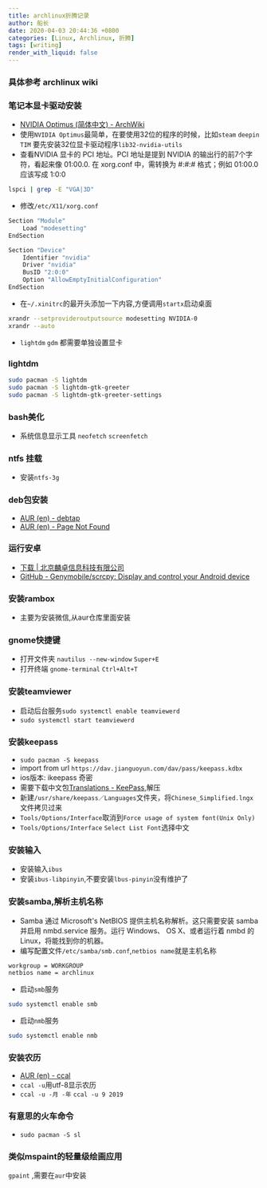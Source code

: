 ```yaml
---
title: archlinux折腾记录
author: 船长
date: 2020-04-03 20:44:36 +0800
categories: [Linux, Archlinux, 折腾]
tags: [writing]
render_with_liquid: false
---
```


### 具体参考 archlinux wiki

### 笔记本显卡驱动安装 
* [NVIDIA Optimus (简体中文) - ArchWiki](https://wiki.archlinux.org/index.php/NVIDIA_Optimus_(%E7%AE%80%E4%BD%93%E4%B8%AD%E6%96%87))
* 使用`NVIDIA Optimus`最简单，在要使用32位的程序的时候，比如`steam` `deepin TIM` 要先安装32位显卡驱动程序`lib32-nvidia-utils`
* 查看NVIDIA 显卡的 PCI 地址。PCI 地址是提到 NVIDIA 的输出行的前7个字符，看起来像 01:00.0. 在 xorg.conf 中，需转换为 #:#:# 格式；例如 01:00.0 应该写成 1:0:0
```bash
lspci | grep -E "VGA|3D"
```
* 修改`/etc/X11/xorg.conf`
```bash
Section "Module"
	Load "modesetting"
EndSection

Section "Device"
	Identifier "nvidia"
	Driver "nvidia"
	BusID "2:0:0"
	Option "AllowEmptyInitialConfiguration"
EndSection
```
* 在`~/.xinitrc`的最开头添加一下内容,方便调用`startx`启动桌面
```bash
xrandr --setprovideroutputsource modesetting NVIDIA-0
xrandr --auto
```
* `lightdm` `gdm` 都需要单独设置显卡

### lightdm
```bash
sudo pacman -S lightdm
sudo pacman -S lightdm-gtk-greeter
sudo pacman -S lightdm-gtk-greeter-settings
```

### bash美化
* 系统信息显示工具 `neofetch` `screenfetch`

### ntfs 挂载
* 安装`ntfs-3g`

### deb包安装
* [AUR (en) - debtap](https://aur.archlinux.org/packages/debtap/)
* [AUR (en) - Page Not Found](https://aur.archlinux.org/debtap.git)

### 运行安卓
* [下载 \| 北京麟卓信息科技有限公司](https://www.linzhuotech.com/index.php/home/index/down.html)
* [GitHub - Genymobile/scrcpy: Display and control your Android device](https://github.com/Genymobile/scrcpy)

### 安装rambox 
* 主要为安装微信,从aur仓库里面安装

### gnome快捷键
* 打开文件夹 `nautilus --new-window` `Super+E`
* 打开终端 `gnome-terminal` `Ctrl+Alt+T`

### 安装teamviewer
* 启动后台服务`sudo systemctl enable teamviewerd`
* `sudo systemctl start teamviewerd`

### 安装keepass
* `sudo pacman -S keepass`
* import from url `https://dav.jianguoyun.com/dav/pass/keepass.kdbx`
* ios版本: ikeepass 奇密
* 需要下载中文包[Translations - KeePass](https://keepass.info/translations.html),解压
* 新建`/usr/share/keepass／Languages`文件夹，将`Chinese_Simplified.lngx`文件拷贝过来
* `Tools/Options/Interface`取消到`Force usage of system font(Unix Only)`
* `Tools/Options/Interface` `Select List Font`选择中文

### 安装输入
* 安装输入`ibus`
* 安装`ibus-libpinyin`,不要安装`lbus-pinyin`没有维护了

### 安装samba,解析主机名称
* Samba 通过 Microsoft's NetBIOS 提供主机名称解析。这只需要安装 samba 并启用 nmbd.service 服务。运行 Windows、 OS X、或者运行着 nmbd 的 Linux，将能找到你的机器。
* 编写配置文件`/etc/samba/smb.conf`,`netbios name`就是主机名称
```bash
workgroup = WORKGROUP
netbios name = archlinux
```
* 启动`smb`服务
```bash
sudo systemctl enable smb
```
* 启动`nmb`服务
```bash
sudo systemctl enable nmb
```

### 安装农历
* [AUR (en) - ccal](https://aur.archlinux.org/packages/ccal/)
* `ccal -u`用utf-8显示农历
* `ccal -u -月 -年` `ccal -u 9 2019`

### 有意思的火车命令
* `sudo pacman -S sl`

### 类似mspaint的轻量级绘画应用
`gpaint` ,需要在`aur`中安装